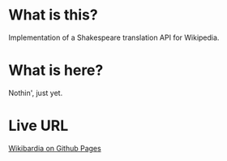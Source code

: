 # What is this?

Implementation of a Shakespeare translation API for Wikipedia.  

# What is here? 

Nothin', just yet.

# Live URL

[Wikibardia on Github Pages](https://kenwrites.github.io/wikibardia/)
